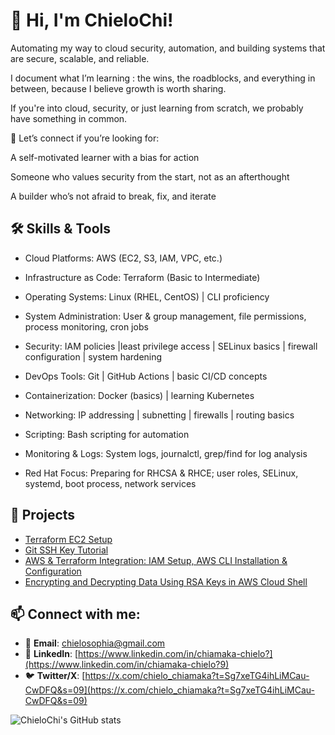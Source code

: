 # 👋 Hi, I'm ChieloChi!

Automating my way to cloud security, automation, and building systems that are secure, scalable, and reliable.

I document what I’m learning : the wins, the roadblocks, and everything in between, because I believe growth is worth sharing.

If you're into cloud, security, or just learning from scratch, we probably have something in common.

📌 Let’s connect if you’re looking for:

A self-motivated learner with a bias for action

Someone who values security from the start, not as an afterthought

A builder who’s not afraid to break, fix, and iterate



## 🛠️ Skills & Tools
- Cloud Platforms: AWS (EC2, S3, IAM, VPC, etc.)

- Infrastructure as Code: Terraform (Basic to Intermediate)

- Operating Systems: Linux (RHEL, CentOS) | CLI proficiency

- System Administration: User & group management, file permissions, process monitoring, cron jobs

- Security: IAM policies |least privilege access | SELinux basics | firewall configuration | system hardening

- DevOps Tools: Git | GitHub Actions | basic CI/CD concepts

- Containerization: Docker (basics) | learning Kubernetes

- Networking: IP addressing | subnetting | firewalls | routing basics

- Scripting: Bash scripting for automation

- Monitoring & Logs: System logs, journalctl, grep/find for log analysis

- Red Hat Focus: Preparing for RHCSA & RHCE; user roles, SELinux, systemd, boot process, network services


## 📂 Projects
- [Terraform EC2 Setup](https://github.com/ChieloChi/Launching-EC2-instance-through-Terraform)
- [Git SSH Key Tutorial](https://github.com/ChieloChi/Github-ssh-remote)
- [AWS & Terraform Integration: IAM Setup, AWS CLI Installation & Configuration](https://www.linkedin.com/pulse/aws-terraform-integration-iam-setup-cli-installation-chiamaka-chielo-eo6hf?)
- [Encrypting and Decrypting Data Using RSA Keys in AWS Cloud Shell](https://www.linkedin.com/pulse/practical-guide-encrypting-decrypting-data-using-rsa-keys-chielo-a9g2f?)

## 📫 Connect with me:
- 📧 **Email**: [chielosophia@gmail.com](mailto:chielosophia.gmail.com)  
- 💼 **LinkedIn**: [https://www.linkedin.com/in/chiamaka-chielo?](https://www.linkedin.com/in/chiamaka-chielo?9)  
- 🐦 **Twitter/X**: [https://x.com/chielo_chiamaka?t=Sg7xeTG4ihLiMCau-CwDFQ&s=09](https://x.com/chielo_chiamaka?t=Sg7xeTG4ihLiMCau-CwDFQ&s=09)





![ChieloChi's GitHub stats](https://github-readme-stats.vercel.app/api?username=ChieloChi&show_icons=true&theme=radical)
